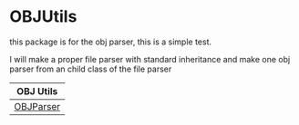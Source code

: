 # OBJUtils 

this package is for the obj parser, this is a simple test.

I will make a proper file parser with standard inheritance and make one obj parser from an child class of the file parser

| OBJ Utils |
| --------- |
| [OBJParser](https://github.com/HeadhunterXamd/PyOpenGLEngine/blob/master/PyGEF/OBJUtils/OBJParser.py) |